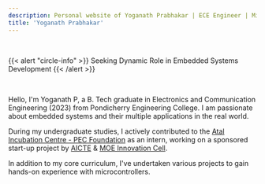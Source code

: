 ```yaml
---
description: Personal website of Yoganath Prabhakar | ECE Engineer | Microcontroller Enthusiast | Seeking Dynamic Role in Embedded Systems Development
title: 'Yoganath Prabhakar'
---
```


<br>

{{< alert "circle-info" >}}
Seeking Dynamic Role in Embedded Systems Development
{{< /alert >}}

<br>

Hello, I'm Yoganath P, a B. Tech graduate in Electronics and Communication Engineering (2023) from Pondicherry Engineering College. I am passionate about embedded systems and their multiple applications in the real world.

During my undergraduate studies, I actively contributed to the [Atal Incubation Centre - PEC Foundation](http://www.aicpecf.org/) as an intern, working on a sponsored start-up project by [AICTE](https://www.aicte-india.org/) & [MOE Innovation Cell](https://www.mic.gov.in/).

In addition to my core curriculum, I've undertaken various projects to gain hands-on experience with microcontrollers.

<!-- In addition to my core curriculum, I've undertaken various [projects](/projects/) to gain hands-on experience with microcontrollers. -->

<br>

<!-- {{< button href="/about/" target="_self" >}}
Learn more
{{< /button >}} -->

